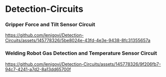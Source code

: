 # Detection-Circuits

### Gripper Force and Tilt Sensor Circuit

https://github.com/lenigovi/Detection-Circuits/assets/145778326/5be8024e-43fd-4e3e-9438-8fc31355657a


### Welding Robot Gas Detection and Temperature Sensor Circuit

https://github.com/lenigovi/Detection-Circuits/assets/145778326/9f206fb7-94c7-4241-a7d2-8a13dd65700f


